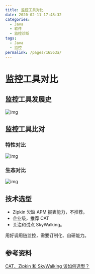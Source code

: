 ```yaml
---
title: 监控工具对比
date: 2020-02-11 17:48:32
categories:
  - Java
  - 软件
  - 监控诊断
tags:
  - Java
  - 监控
permalink: /pages/16563a/
---
```


# 监控工具对比

## 监控工具发展史

![img](https://raw.githubusercontent.com/dunwu/images/dev/snap/20200211165813.png)

## 监控工具比对

### 特性对比

![img](https://raw.githubusercontent.com/dunwu/images/dev/snap/20200211171551.png)

### 生态对比

![img](https://raw.githubusercontent.com/dunwu/images/dev/snap/20200211172631.png)

## 技术选型

- Zipkin 欠缺 APM 报表能力，不推荐。
- 企业级，推荐 CAT
- 关注和试点 SkyWalking。

用好调用链监控，需要订制化、自研能力。

## 参考资料

[CAT、Zipkin 和 SkyWalking 该如何选型？](https://time.geekbang.org/dailylesson/detail/100028416)

